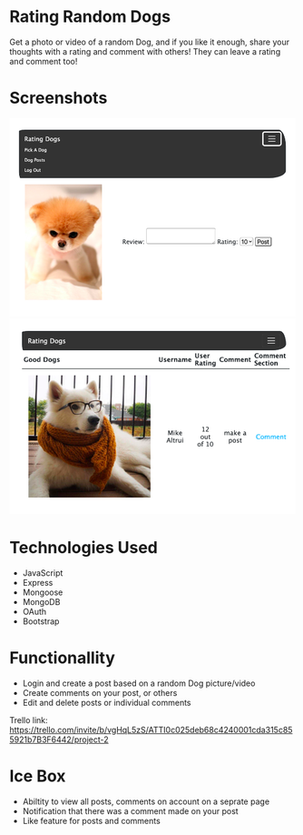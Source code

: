 # Rating Random Dogs
Get a photo or video of a random Dog, and if you like it enough, share your thoughts with a rating and comment with others! They can leave a rating and comment too!

# Screenshots
![Home Page](/img/homepage.png)
![Post Page](/img/posts.png)

# Technologies Used
- JavaScript
- Express
- Mongoose
- MongoDB
- OAuth
- Bootstrap

# Functionallity
- Login and create a post based on a random Dog picture/video
- Create comments on your post, or others
- Edit and delete posts or individual comments

Trello link: https://trello.com/invite/b/vgHqL5zS/ATTI0c025deb68c4240001cda315c855921b7B3F6442/project-2

# Ice Box
- Abiltity to view all posts, comments on account on a seprate page
- Notification that there was a comment made on your post
- Like feature for posts and comments
